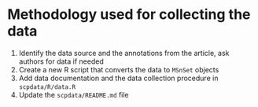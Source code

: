 

# Methodology used for collecting the data


1. Identify the data source and the annotations from the article, ask authors for data if needed
2. Create a new R script that converts the data to `MSnSet` objects
3. Add data documentation and the data collection procedure in `scpdata/R/data.R`
4. Update the `scpdata/README.md` file
